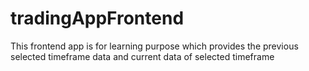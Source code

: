 # tradingAppFrontend
This frontend app is for learning purpose which provides the previous selected timeframe data and current data of selected timeframe
